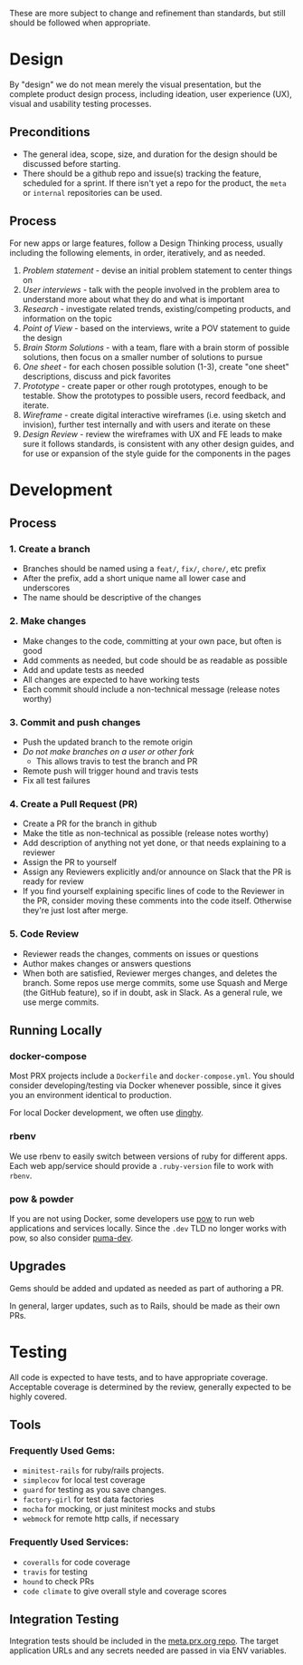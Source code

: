 These are more subject to change and refinement than standards, but still should be followed when appropriate.

# Design

By "design" we do not mean merely the visual presentation, but the complete product design process, including ideation, user experience (UX), visual and usability testing processes.

## Preconditions
* The general idea, scope, size, and duration for the design should be discussed before starting.
* There should be a github repo and issue(s) tracking the feature, scheduled for a sprint. If there isn't yet a repo for the product, the `meta` or `internal` repositories can be used.

## Process
For new apps or large features, follow a Design Thinking process, usually including the following elements, in order, iteratively, and as needed.

1. *Problem statement* - devise an initial problem statement to center things on
1. *User interviews* - talk with the people involved in the problem area to understand more about what they do and what is important
1. *Research* - investigate related trends, existing/competing products, and information on the topic
1. *Point of View* - based on the interviews, write a POV statement to guide the design
1. *Brain Storm Solutions* - with a team, flare with a brain storm of possible solutions, then focus on a smaller number of solutions to pursue
1. *One sheet* - for each chosen possible solution (1-3), create "one sheet" descriptions, discuss and pick favorites
1. *Prototype* - create paper or other rough prototypes, enough to be testable. Show the prototypes to possible users, record feedback, and iterate.
1. *Wireframe* - create digital interactive wireframes (i.e. using sketch and invision), further test internally and with users and iterate on these
1. *Design Review* - review the wireframes with UX and FE leads to make sure it follows standards, is consistent with any other design guides, and for use or expansion of the style guide for the components in the pages


# Development

## Process

### 1. Create a branch
- Branches should be named using a `feat/`, `fix/`, `chore/`, etc prefix
- After the prefix, add a short unique name all lower case and underscores
- The name should be descriptive of the changes

### 2. Make changes
- Make changes to the code, committing at your own pace, but often is good
- Add comments as needed, but code should be as readable as possible
- Add and update tests as needed
- All changes are expected to have working tests
- Each commit should include a non-technical message (release notes worthy)

### 3. Commit and push changes
- Push the updated branch to the remote origin
- *Do not make branches on a user or other fork*
  - This allows travis to test the branch and PR
- Remote push will trigger hound and travis tests
- Fix all test failures

### 4. Create a Pull Request (PR)
- Create a PR for the branch in github
- Make the title as non-technical as possible (release notes worthy)
- Add description of anything not yet done, or that needs explaining to a reviewer
- Assign the PR to yourself
- Assign any Reviewers explicitly and/or announce on Slack that the PR is ready for review
- If you find yourself explaining specific lines of code to the Reviewer in the PR, consider moving these comments into the code itself. Otherwise they're just lost after merge.

### 5. Code Review
- Reviewer reads the changes, comments on issues or questions
- Author makes changes or answers questions
- When both are satisfied, Reviewer merges changes, and deletes the branch. Some repos use merge commits, some use Squash and Merge (the GitHub feature), so if in doubt, ask in Slack. As a general rule, we use merge commits.

## Running Locally

### docker-compose

Most PRX projects include a `Dockerfile` and `docker-compose.yml`.  You should
consider developing/testing via Docker whenever possible, since it gives you an
environment identical to production.

For local Docker development, we often use [dinghy](https://github.com/codekitchen/dinghy).

### rbenv

We use rbenv to easily switch between versions of ruby for different apps.
Each web app/service should provide a `.ruby-version` file to work with `rbenv`.

### pow & powder

If you are not using Docker, some developers use [pow](http://pow.cx/) to run web applications and services locally.
Since the `.dev` TLD no longer works with pow, so also consider [puma-dev](https://github.com/puma/puma-dev).

## Upgrades

Gems should be added and updated as needed as part of authoring a PR.

In general, larger updates, such as to Rails, should be made as their own PRs.

# Testing

All code is expected to have tests, and to have appropriate coverage.
Acceptable coverage is determined by the review, generally expected to be highly covered.

## Tools

### Frequently Used Gems:
* `minitest-rails` for ruby/rails projects.
* `simplecov` for local test coverage
* `guard` for testing as you save changes.
* `factory-girl` for test data factories
* `mocha` for mocking, or just minitest mocks and stubs
* `webmock` for remote http calls, if necessary

### Frequently Used Services:
* `coveralls` for code coverage
* `travis` for testing
* `hound` to check PRs
* `code climate` to give overall style and coverage scores

## Integration Testing

Integration tests should be included in the [meta.prx.org repo](https://github.com/PRX/meta.prx.org). The target application URLs and any secrets needed are passed in via ENV variables.
